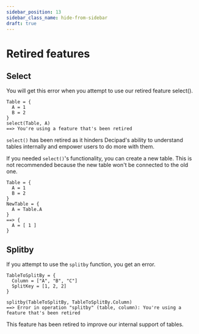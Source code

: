 ```yaml
---
sidebar_position: 13
sidebar_class_name: hide-from-sidebar
draft: true
---
```


# Retired features

## Select

You will get this error when you attempt to use our retired feature select().

```deci live
Table = {
  A = 1
  B = 2
}
select(Table, A)
==> You're using a feature that's been retired
```

`select()` has been retired as it hinders Decipad's ability to understand tables internally and empower users to do more with them.

If you needed `select()`'s functionality, you can create a new table. This is not recommended because the new table won't be connected to the old one.

```deci live
Table = {
  A = 1
  B = 2
}
NewTable = {
  A = Table.A
}
==> {
  A = [ 1 ]
}
```

## Splitby

If you attempt to use the `splitby` function, you get an error.

```deci live
TableToSplitBy = {
  Column = ["A", "B", "C"]
  SplitKey = [1, 2, 2]
}

splitby(TableToSplitBy, TableToSplitBy.Column)
==> Error in operation "splitby" (table, column): You're using a feature that's been retired
```

This feature has been retired to improve our internal support of tables.
